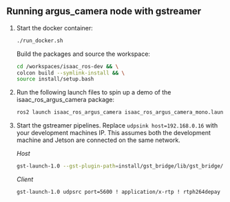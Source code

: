 ## Running argus_camera node with gstreamer

1. Start the docker container:
    ```bash
    ./run_docker.sh
    ```
    Build the packages and source the workspace:
    ```bash
    cd /workspaces/isaac_ros-dev && \
    colcon build --symlink-install && \
    source install/setup.bash
    ```
2. Run the following launch files to spin up a demo of the isaac_ros_argus_camera package:
    ```bash
    ros2 launch isaac_ros_argus_camera isaac_ros_argus_camera_mono.launch.py
    ```
3. Start the gstreamer pipelines. Replace `udpsink host=192.168.0.16` with your development machines IP. This assumes
both the development machine and Jetson are connected on the same network. <br>

    *Host*
    ```bash
    gst-launch-1.0 --gst-plugin-path=install/gst_bridge/lib/gst_bridge/ rosimagesrc ros-topic="/image_raw" ! queue max-size-buffers=1 ! videoconvert ! "video/x-raw,format=I420" ! x264enc bitrate=2000 tune=zerolatency speed-preset=ultrafast ! "video/x-h264,stream-format=byte-stream" ! rtph264pay config-interval=1 pt=96 ! udpsink host=192.168.0.16 port=5600 sync=false
    ```
    *Client*
    ```bash
    gst-launch-1.0 udpsrc port=5600 ! application/x-rtp ! rtph264depay ! avdec_h264 ! videoconvert ! autovideosink

    ```
